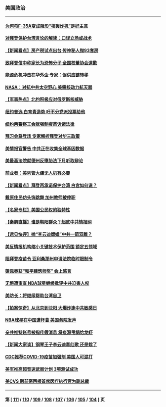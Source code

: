 ### 美国政治
---
#### [为何将F-35A变成隐形“核轰炸机”是好主意](../../pages/ncid1078159/n13318131.md) 
#### [对拜登保护台湾言论的解读：口误立场或战术](../../pages/ncid1078159/n13325462.md) 
#### [【新闻看点】房产税试点出台 传神秘人抛93套房](../../pages/ncid1078159/n13325128.md) 
#### [致拜登信中称家长为恐怖分子 全国校董协会道歉](../../pages/ncid1078159/n13324938.md) 
#### [能源危机冲击在华外企 专家：促供应链转移](../../pages/ncid1078159/n13324933.md) 
#### [NASA：对抗中共太空野心 美需核动力航天器](../../pages/ncid1078159/n13324662.md) 
#### [【军事热点】北约积极应对俄罗斯核威胁](../../pages/ncid1078159/n13323482.md) 
#### [纽约普选 白育青造势 吁不分党派投票给他](../../pages/ncid1078159/n13323939.md) 
#### [纽约两警察工会就强制疫苗诉诸法律](../../pages/ncid1078159/n13323875.md) 
#### [拜习会将登场 专家解析拜登对华三政策](../../pages/ncid1078159/n13323196.md) 
#### [美情报官警告 中共正在收集全球基因数据](../../pages/ncid1078159/n13323792.md) 
#### [美最高法院就德州反堕胎法下月听取辩论](../../pages/ncid1078159/n13323608.md) 
#### [前业者：美列管大疆无人机有必要](../../pages/ncid1078159/n13323713.md) 
#### [【新闻看点】拜登再承诺保护台湾 白宫如何说？](../../pages/ncid1078159/n13323501.md) 
#### [戴原住民仿头饰跳舞 加州教师被停职](../../pages/ncid1078159/n13323443.md) 
#### [【名家专栏】美国公民权的独特性](../../pages/ncid1078159/n13322798.md) 
#### [【秦鹏直播】谁是朝阳群众？起底中共情报网](../../pages/ncid1078159/n13323529.md) 
#### [【远见快评】抛“李云迪嫖娼”中共一箭双雕？](../../pages/ncid1078159/n13323511.md) 
#### [美反情报机构缩小关键技术保护范围 锁定五领域](../../pages/ncid1078159/n13323440.md) 
#### [阻拜登疫苗令 亚利桑那州申请法院临时限制令](../../pages/ncid1078159/n13323265.md) 
#### [蓬佩奥获“和平建筑师奖”  会上感言](../../pages/ncid1078159/n13323402.md) 
#### [无惧遭审查 NBA球星继续批评中共迫害人权](../../pages/ncid1078159/n13323367.md) 
#### [美防长：将继续帮助台湾自卫](../../pages/ncid1078159/n13323321.md) 
#### [【拍案惊奇】从北京到沈阳 大爆炸逢中共敏感日](../../pages/ncid1078159/n13323071.md) 
#### [NBA球星在中国遭杯葛 美国务院发声](../../pages/ncid1078159/n13323267.md) 
#### [亲共推特账号被指传假消息 将疫源甩锅给龙虾](../../pages/ncid1078159/n13323065.md) 
#### [【新闻大家谈】钢琴王子李云迪奏红歌 还是栽了](../../pages/ncid1078159/n13323051.md) 
#### [CDC推荐COVID-19疫苗加强剂 美国人可混打](../../pages/ncid1078159/n13322614.md) 
#### [美军推高超音速武器计划 3项测试成功](../../pages/ncid1078159/n13322521.md) 
#### [美CVS 聘前密西根首席医疗执行官为副总裁](../../pages/ncid1078159/n13321765.md) 

---
#### 第 [ [111](./111.md) / [110](./110.md) / [109](./109.md) / [108](./108.md) / [107](./107.md) / [106](./106.md) / [105](./105.md) / [104](./104.md) ] 页

